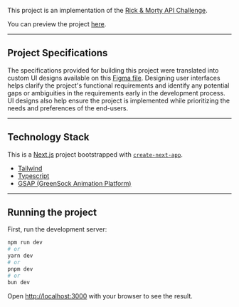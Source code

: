 This project is an implementation of the [Rick & Morty API Challenge](https://docs.google.com/document/d/10vaYEHCt7JBVZ_TAt_wPm01SSdHr8TDLbRo_-Iew0WE/edit?usp=sharing).

You can preview the project [here]().

---
## Project Specifications

The specifications provided for building this project were translated into custom UI designs available on this [Figma file](). 
Designing user interfaces helps clarify the project's functional requirements and identify any potential gaps or 
ambiguities in the requirements early in the development process. UI designs also help ensure the project is implemented
while prioritizing the needs and preferences of the end-users.

---
## Technology Stack
This is a [Next.js](https://nextjs.org/) project bootstrapped with [`create-next-app`](https://github.com/vercel/next.js/tree/canary/packages/create-next-app).

- [Tailwind]()
- [Typescript]()
- [GSAP (GreenSock Animation Platform)](https://www.npmjs.com/package/gsap)


---
## Running the project
First, run the development server:

```bash
npm run dev
# or
yarn dev
# or
pnpm dev
# or
bun dev
```

Open [http://localhost:3000](http://localhost:3000) with your browser to see the result.




